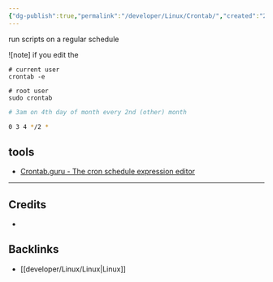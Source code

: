 ```yaml
---
{"dg-publish":true,"permalink":"/developer/Linux/Crontab/","created":"2024-02-29T22:19:56.052-06:00","updated":"2024-03-01T00:21:32.000-06:00"}
---
```


run scripts on a regular schedule

![note] if you edit the 

```shell
# current user
crontab -e

# root user
sudo crontab 
```


```bash
# 3am on 4th day of month every 2nd (other) month

0 3 4 */2 * 

```
## tools
- [Crontab.guru - The cron schedule expression editor](https://crontab.guru/)

---
## Credits 
- 

## Backlinks
- [[developer/Linux/Linux\|Linux]]